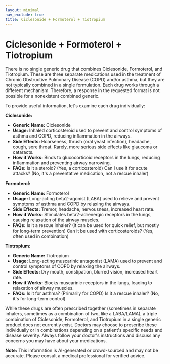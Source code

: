 ```yaml
---
layout: minimal
nav_exclude: true
title: Ciclesonide + Formoterol + Tiotropium
---
```


# Ciclesonide + Formoterol + Tiotropium

There is no single generic drug that combines Ciclesonide, Formoterol, and Tiotropium.  These are three separate medications used in the treatment of Chronic Obstructive Pulmonary Disease (COPD) and/or asthma, but they are not typically combined in a single formulation.  Each drug works through a different mechanism.  Therefore, a response in the requested format is not possible for a nonexistent combined generic.

To provide useful information, let's examine each drug individually:


**Ciclesonide:**

* **Generic Name:** Ciclesonide
* **Usage:**  Inhaled corticosteroid used to prevent and control symptoms of asthma and COPD, reducing inflammation in the airways.
* **Side Effects:**  Hoarseness, thrush (oral yeast infection), headache, cough, sore throat.  Rarely, more serious side effects like glaucoma or cataracts.
* **How it Works:**  Binds to glucocorticoid receptors in the lungs, reducing inflammation and preventing airway narrowing.
* **FAQs:**  Is it a steroid? (Yes, a corticosteroid) Can I use it for acute attacks? (No, it's a preventative medication, not a rescue inhaler)


**Formoterol:**

* **Generic Name:** Formoterol
* **Usage:** Long-acting beta2-agonist (LABA) used to relieve and prevent symptoms of asthma and COPD by relaxing the airways.
* **Side Effects:** Tremor, headache, nervousness, increased heart rate.
* **How it Works:** Stimulates beta2-adrenergic receptors in the lungs, causing relaxation of the airway muscles.
* **FAQs:**  Is it a rescue inhaler? (It can be used for quick relief, but mostly for long-term prevention) Can it be used with corticosteroids? (Yes, often used in combination)


**Tiotropium:**

* **Generic Name:** Tiotropium
* **Usage:** Long-acting muscarinic antagonist (LAMA) used to prevent and control symptoms of COPD by relaxing the airways.
* **Side Effects:** Dry mouth, constipation, blurred vision, increased heart rate.
* **How it Works:** Blocks muscarinic receptors in the lungs, leading to relaxation of airway muscles.
* **FAQs:**  Is it for asthma? (Primarily for COPD) Is it a rescue inhaler? (No, it's for long-term control)


While these drugs are often prescribed together (sometimes in separate inhalers, sometimes as a combination of two, like a LABA/LAMA),  a triple combination of Ciclesonide, Formoterol, and Tiotropium in a single generic product does not currently exist.  Doctors may choose to prescribe these individually or in combinations depending on a patient's specific needs and disease severity.  Always follow your doctor's instructions and discuss any concerns you may have about your medications.


**Note:** This information is AI-generated or crowd-sourced and may not be accurate. Please consult a medical professional for verified advice.